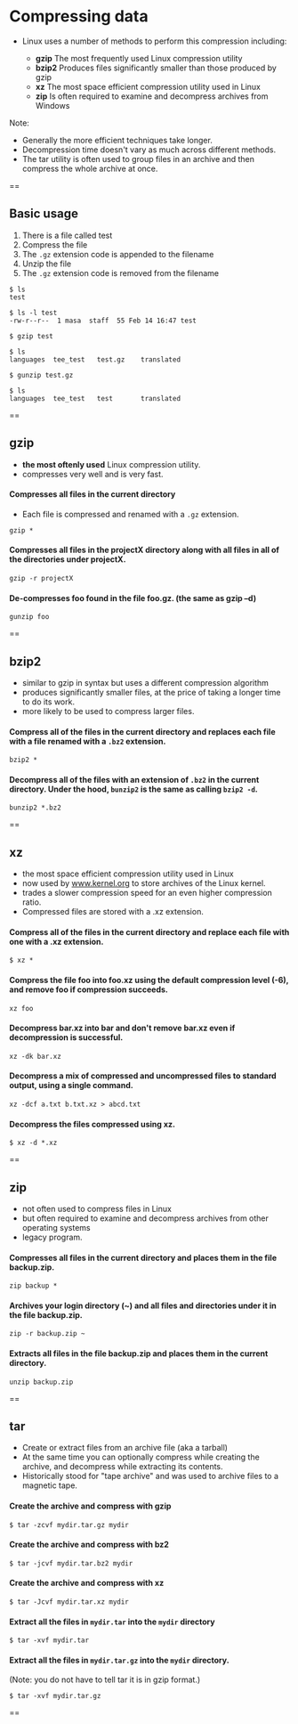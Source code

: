 # Compressing data

- Linux uses a number of methods to perform this compression including:

    + **gzip** The most frequently used Linux compression utility
    + **bzip2** Produces files significantly smaller than those produced by gzip
    + **xz** The most space efficient compression utility used in Linux
    + **zip** Is often required to examine and decompress archives from Windows

Note:
- Generally the more efficient techniques take longer.
- Decompression time doesn't vary as much across different methods.
- The tar utility is often used to group files in an archive and then compress the whole archive at once.

==

## Basic usage

1. There is a file called test
2. Compress the file
3. The `.gz` extension code is appended to the filename
4. Unzip the file
5. The `.gz` extension code is removed from the filename

```
$ ls
test

$ ls -l test
-rw-r--r--  1 masa  staff  55 Feb 14 16:47 test

$ gzip test

$ ls
languages  tee_test   test.gz    translated

$ gunzip test.gz

$ ls
languages  tee_test   test       translated
```

==

## gzip
- **the most oftenly used** Linux compression utility.
- compresses very well and is very fast.

#### Compresses all files in the current directory
- Each file is compressed and renamed with a `.gz` extension.

```
gzip *
```

#### Compresses all files in the projectX directory along with all files in all of the directories under projectX.
```
gzip -r projectX  
```

#### De-compresses foo found in the file foo.gz. (the same as gzip –d)
```
gunzip foo  
```

==

## bzip2
- similar to gzip in syntax but uses a different compression algorithm
- produces significantly smaller files, at the price of taking a longer time to do its work.
- more likely to be used to compress larger files.

#### Compress all of the files in the current directory and replaces each file with a file renamed with a `.bz2` extension.
```
bzip2 * 
```

#### Decompress all of the files with an extension of `.bz2` in the current directory. Under the hood, `bunzip2` is the same as calling `bzip2 -d`.
```
bunzip2 *.bz2   
```

==

## xz
- the most space efficient compression utility used in Linux
- now used by www.kernel.org to store archives of the Linux kernel.
- trades a slower compression speed for an even higher compression ratio.
- Compressed files are stored with a .xz extension.

#### Compress all of the files in the current directory and replace each file with one with a .xz extension.
```
$ xz * 
```

#### Compress the file foo into foo.xz using the default compression level (-6), and remove foo if compression succeeds.
```
xz foo
```

#### Decompress bar.xz into  bar and don't remove bar.xz even if decompression is successful.
```
xz -dk bar.xz 
```

#### Decompress a mix of compressed and uncompressed files to standard output, using a single command.
```
xz -dcf a.txt b.txt.xz > abcd.txt 
```

#### Decompress the files compressed using xz.
```
$ xz -d *.xz  
```

==

## zip
- not often used to compress files in Linux
- but often required to examine and decompress archives from other operating systems
- legacy program.

#### Compresses all files in the current directory and places them in the file backup.zip.
```
zip backup *
```

#### Archives your login directory (~) and all files and directories under it in the file backup.zip.
```
zip -r backup.zip ~ 
```

#### Extracts all files in the file backup.zip and places them in the current directory.
```
unzip backup.zip
```

==

## tar
- Create or extract files from an archive file (aka a tarball)
- At the same time you can optionally compress while creating the archive, and decompress while extracting its contents.
- Historically stood for "tape archive" and was used to archive files to a magnetic tape. 

#### Create the archive and compress with gzip
```
$ tar -zcvf mydir.tar.gz mydir
```

#### Create the archive and compress with bz2
```
$ tar -jcvf mydir.tar.bz2 mydir 
```

#### Create the archive and compress with xz
```
$ tar -Jcvf mydir.tar.xz mydir  
```

#### Extract all the files in `mydir.tar` into the `mydir` directory
```
$ tar -xvf mydir.tar
```

#### Extract all the files in `mydir.tar.gz` into the `mydir` directory.
(Note: you do not have to tell tar it is in gzip format.)
```
$ tar -xvf mydir.tar.gz 
```

==

